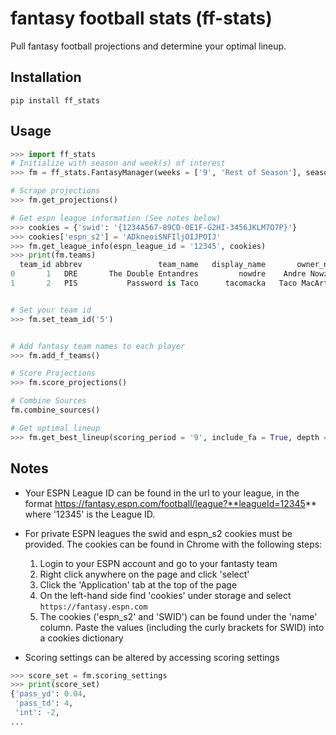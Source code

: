 # fantasy football stats (ff-stats)

Pull fantasy football projections and determine your optimal lineup.


## Installation

```
pip install ff_stats
```

## Usage
```python
>>> import ff_stats
# Initialize with season and week(s) of interest
>>> fm = ff_stats.FantasyManager(weeks = ['9', 'Rest of Season'], season = '2021')

# Scrape projections
>>> fm.get_projections()

# Get espn league information (See notes below)
>>> cookies = {'swid': '{1234A567-89CD-0E1F-G2HI-3456JKLM7O7P}'}
>>> cookies['espn_s2'] = 'ADkneoiSNFIljOIJPOIJ'
>>> fm.get_league_info(espn_league_id = '12345', cookies)
>>> print(fm.teams)
  team_id abbrev                 team_name   display_name       owner_name
0       1   DRE       The Double Entandres         nowdre    Andre Nowzick
1       2   PIS           Password is Taco      tacomacka   Taco MacArthur


# Set your team id
>>> fm.set_team_id('5')


# Add fantasy team names to each player
>>> fm.add_f_teams()

# Score Projections
>>> fm.score_projections()

# Combine Sources
fm.combine_sources()

# Get optimal lineup
>>> fm.get_best_lineup(scoring_period = '9', include_fa = True, depth = 2)
```


## Notes
* Your ESPN League ID can be found in the url to your league, in the format https://fantasy.espn.com/football/league?**leagueId=12345** where '12345' is the League ID.

* For private ESPN leagues the swid and espn_s2 cookies must be provided. The cookies can be found in Chrome with the following steps:
  1. Login to your ESPN account and go to your fantasty team
  2. Right click anywhere on the page and click 'select'
  3. Click the 'Application' tab at the top of the page
  4. On the left-hand side find 'cookies' under storage and select `https://fantasy.espn.com`
  5. The cookies ('espn_s2' and 'SWID') can be found under the 'name' column. Paste the values (including the curly brackets for SWID) into a cookies dictionary 



* Scoring settings can be altered by accessing scoring settings
```python
>>> score_set = fm.scoring_settings
>>> print(score_set)
{'pass_yd': 0.04,
 'pass_td': 4,
 'int': -2,
...
```


